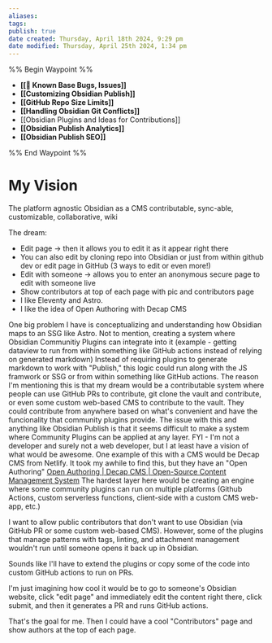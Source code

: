 ```yaml
---
aliases: 
tags: 
publish: true
date created: Thursday, April 18th 2024, 9:29 pm
date modified: Thursday, April 25th 2024, 1:34 pm
---
```


%% Begin Waypoint %%
- **[[🐛 Known Base Bugs, Issues]]**
- **[[Customizing Obsidian Publish]]**
- **[[GitHub Repo Size Limits]]**
- **[[Handling Obsidian Git Conflicts]]**
- [[Obsidian Plugins and Ideas for Contributions]]
- **[[Obsidian Publish Analytics]]**
- **[[Obsidian Publish SEO]]**

%% End Waypoint %%
# My Vision
The platform agnostic Obsidian as a CMS contributable, sync-able, customizable, collaborative, wiki

The dream:
- Edit page -> then it allows you to edit it as it appear right there
- You can also edit by cloning repo into Obsidian or just from within github dev or edit page in GitHub (3 ways to edit or even more!)
- Edit with someone -> allows you to enter an anonymous secure page to edit with someone live
- Show contributors at top of each page with pic and contributors page
- I like Eleventy and Astro.
- I like the idea of Open Authoring with Decap CMS

One big problem I have is conceptualizing and understanding how Obsidian maps to an SSG like Astro. Not to mention, creating a system where Obsidian Communitiy Plugins can integrate into it (example - getting dataview to run from within something like GitHub actions instead of relying on generated markdown) Instead of requiring plugins to generate markdown to work with "Publish," this logic could run along with the JS framwork or SSG or from within something like GitHub actions. The reason I'm mentioning this is that my dream would be a contributable system where people can use GitHub PRs to contribute, git clone the vault and contribute, or even some custom web-based CMS to contribute to the vault. They could contribute from anywhere based on what's convenient and have the funcionality that community plugins provide. The issue with this and anything like Obsidian Publish is that it seems difficult to make a system where Community Plugins can be applied at any layer. FYI - I'm not a developer and surely not a web developer, but I at least have a vision of what would be awesome. One example of this with a CMS would be Decap CMS from Netlify. It took my awhile to find this, but they have an "Open Authoring" [Open Authoring | Decap CMS | Open-Source Content Management System](https://decapcms.org/docs/open-authoring/ "Open Authoring | Decap CMS | Open-Source Content Management System
(https://decapcms.org/docs/open-authoring/)") The hardest layer here would be creating an engine where some community plugins can run on multiple platforms (Github Actions, custom serverless functions, client-side with a custom CMS web-app, etc.)

I want to allow public contributors that don't want to use Obsidian (via GitHub PR or some custom web-based CMS). However, some of the plugins that manage patterns with tags, linting, and attachment management wouldn't run until someone opens it back up in Obsidian.  

Sounds like I'll have to extend the plugins or copy some of the code into custom GitHub actions to run on PRs.
    
I'm just imagining how cool it would be to go to someone's Obsidian website, click "edit page" and immediately edit the content right there, click submit, and then it generates a PR and runs GitHub actions. 
    
That's the goal for me. Then I could have a cool "Contributors" page and show authors at the top of each page.